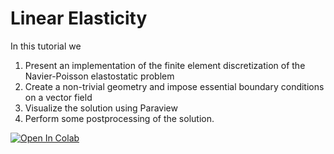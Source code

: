 # Linear Elasticity

In this tutorial we

1.   Present an implementation of the finite element discretization of the Navier-Poisson elastostatic problem
2.   Create a non-trivial geometry and impose essential boundary conditions on a vector field
3.   Visualize the solution using Paraview
4.   Perform some postprocessing of the solution.

[![Open In Colab](https://colab.research.google.com/assets/colab-badge.svg)](https://colab.research.google.com/github/IgorBaratta/FEniCSxCourse/blob/main/Problem3_Elasticity/Elasticity.ipynb)
